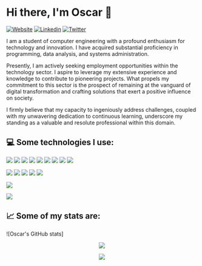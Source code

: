 # Hi there, I'm Oscar 👋

[![Website](https://img.shields.io/badge/website-000000?style=for-the-badge&logo=About.me&logoColor=white)](https://www.linkedin.com/in/oscar-julian/)
[![Linkedin](https://img.shields.io/badge/LinkedIn-0077B5?style=for-the-badge&logo=linkedin&logoColor=white)](https://www.linkedin.com/in/oscar-julian/)
[![Twitter](https://img.shields.io/badge/X-000000?style=for-the-badge&logo=x&logoColor=white)](https://twitter.com/oscarjuly97)

I am a student of computer engineering with a profound enthusiasm for technology and innovation. I have acquired substantial proficiency in programming, data analysis, and systems administration.

Presently, I am actively seeking employment opportunities within the technology sector. I aspire to leverage my extensive experience and knowledge to contribute to pioneering projects. What propels my commitment to this sector is the prospect of remaining at the vanguard of digital transformation and crafting solutions that exert a positive influence on society.

I firmly believe that my capacity to ingeniously address challenges, coupled with my unwavering dedication to continuous learning, underscore my standing as a valuable and resolute professional within this domain.

## 💻 Some technologies I use:
<!--
 DATABASE:
 ![](https://img.shields.io/badge/MySQL-005C84?style=for-the-badge&logo=mysql&logoColor=white) 
 -->

<!--
 DESIGN:
![](https://img.shields.io/badge/Adobe%20Photoshop-31A8FF?style=for-the-badge&logo=Adobe%20Photoshop&logoColor=black) 
![](https://img.shields.io/badge/Adobe%20Illustrator-FF9A00?style=for-the-badge&logo=adobe%20illustrator&logoColor=white) 
![](https://img.shields.io/badge/Figma-F24E1E?style=for-the-badge&logo=figma&logoColor=white) 
![](https://img.shields.io/badge/Canva-%2300C4CC.svg?&style=for-the-badge&logo=Canva&logoColor=white) 
 -->

<!--
 IDEs:
![](https://img.shields.io/badge/Atom-66595C?style=for-the-badge&logo=Atom&logoColor=white) 
![](https://img.shields.io/badge/Arduino_IDE-00979D?style=for-the-badge&logo=arduino&logoColor=white) 
![](https://img.shields.io/badge/Eclipse-2C2255?style=for-the-badge&logo=eclipse&logoColor=white) 
![](https://img.shields.io/badge/Notepad++-90E59A.svg?style=for-the-badge&logo=notepad%2B%2B&logoColor=black) 
![](http://img.shields.io/badge/-PHPStorm-181717?style=for-the-badge&logo=phpstorm&logoColor=white) 
![](https://img.shields.io/badge/Notepad++-90E59A.svg?style=for-the-badge&logo=notepad%2B%2B&logoColor=black) 
![](https://img.shields.io/badge/VIM-%2311AB00.svg?&style=for-the-badge&logo=vim&logoColor=white) 
![](https://img.shields.io/badge/Visual_Studio_Code-0078D4?style=for-the-badge&logo=visual%20studio%20code&logoColor=white) 
![](https://img.shields.io/badge/Xcode-007ACC?style=for-the-badge&logo=Xcode&logoColor=white) 
![](https://img.shields.io/badge/Android_Studio-3DDC84?style=for-the-badge&logo=android-studio&logoColor=white) 
![](https://img.shields.io/badge/CLion-000000?style=for-the-badge&logo=clion&logoColor=white) 
![](https://img.shields.io/badge/IntelliJ_IDEA-000000.svg?style=for-the-badge&logo=intellij-idea&logoColor=white) 
![](https://img.shields.io/badge/PyCharm-000000.svg?&style=for-the-badge&logo=PyCharm&logoColor=white) 
![](https://img.shields.io/badge/VSCode-0078D4?style=for-the-badge&logo=visual%20studio%20code&logoColor=white) 
![](https://img.shields.io/badge/PyCharm-000000.svg?&style=for-the-badge&logo=PyCharm&logoColor=white) 
 -->
 
<!--
 LANGUAGES:
![](https://img.shields.io/badge/C%2B%2B-00599C?style=for-the-badge&logo=c%2B%2B&logoColor=white) 
![](https://img.shields.io/badge/Flutter-02569B?style=for-the-badge&logo=flutter&logoColor=white) 
![](https://img.shields.io/badge/json-5E5C5C?style=for-the-badge&logo=json&logoColor=white) 
![](https://img.shields.io/badge/LaTeX-47A141?style=for-the-badge&logo=LaTeX&logoColor=white) 
![](https://img.shields.io/badge/Plotly-239120?style=for-the-badge&logo=plotly&logoColor=white) 

 -->
![](https://img.shields.io/badge/C-00599C?style=for-the-badge&logo=c&logoColor=white) 
![](https://img.shields.io/badge/Python-FFD43B?style=for-the-badge&logo=python&logoColor=blue)
![](https://img.shields.io/badge/Swift-FA7343?style=for-the-badge&logo=swift&logoColor=white) 
![](https://img.shields.io/badge/PHP-777BB4?style=for-the-badge&logo=php&logoColor=white) 
![](https://img.shields.io/badge/HTML5-E34F26?style=for-the-badge&logo=html5&logoColor=white) 
![](https://img.shields.io/badge/CSS3-1572B6?style=for-the-badge&logo=css3&logoColor=white) 
![](https://img.shields.io/badge/JavaScript-323330?style=for-the-badge&logo=javascript&logoColor=F7DF1E) 
![](https://img.shields.io/badge/Perl-39457E?style=for-the-badge&logo=perl&logoColor=white) 
![](https://img.shields.io/badge/Numpy-777BB4?style=for-the-badge&logo=numpy&logoColor=white) 


<!--
 OS:
![](https://img.shields.io/badge/Debian-A81D33?style=for-the-badge&logo=debian&logoColor=white) 
![](https://img.shields.io/badge/Fedora-294172?style=for-the-badge&logo=fedora&logoColor=white) 
![](https://img.shields.io/badge/iOS-000000?style=for-the-badge&logo=ios&logoColor=white) 
![](https://img.shields.io/badge/Python-FFD43B?style=for-the-badge&logo=python&logoColor=blue) 

 -->
 ![](https://img.shields.io/badge/Android-3DDC84?style=for-the-badge&logo=android&logoColor=white) 
 ![](https://img.shields.io/badge/Kali_Linux-557C94?style=for-the-badge&logo=kali-linux&logoColor=white) 
 ![](https://img.shields.io/badge/Linux-FCC624?style=for-the-badge&logo=linux&logoColor=black) 
 ![](https://img.shields.io/badge/Ubuntu-E95420?style=for-the-badge&logo=ubuntu&logoColor=white) 
 ![](https://img.shields.io/badge/Windows-0078D6?style=for-the-badge&logo=windows&logoColor=white) 

  ![](https://img.shields.io/badge/VMware-231f20?style=for-the-badge&logo=VMware&logoColor=white) 

<!--
 FRAMEWORK & LIBRARY:
![](https://img.shields.io/badge/Angular-DD0031?style=for-the-badge&logo=angular&logoColor=white) 
![](https://img.shields.io/badge/Ansible-000000?style=for-the-badge&logo=ansible&logoColor=white) 
![](https://img.shields.io/badge/Bootstrap-563D7C?style=for-the-badge&logo=bootstrap&logoColor=white) 
![](https://img.shields.io/badge/conda-342B029.svg?&style=for-the-badge&logo=anaconda&logoColor=white) 
![](https://img.shields.io/badge/firebase-ffca28?style=for-the-badge&logo=firebase&logoColor=black) 
![](https://img.shields.io/badge/gradle-02303A?style=for-the-badge&logo=gradle&logoColor=white) 
![](https://img.shields.io/badge/Gulp-CF4647?style=for-the-badge&logo=gulp&logoColor=white) 
![](https://img.shields.io/badge/Nginx-009639?style=for-the-badge&logo=nginx&logoColor=white) 
![](https://img.shields.io/badge/Node%20js-339933?style=for-the-badge&logo=nodedotjs&logoColor=white) 
![](https://img.shields.io/badge/npm-CB3837?style=for-the-badge&logo=npm&logoColor=white) 
![](https://img.shields.io/badge/Postman-FF6C37?style=for-the-badge&logo=Postman&logoColor=white) 
![](https://img.shields.io/badge/React-20232A?style=for-the-badge&logo=react&logoColor=61DAFB) 
![](https://img.shields.io/badge/npm-CB3837?style=for-the-badge&logo=npm&logoColor=white) 
 -->
![](https://img.shields.io/badge/Apache-D22128?style=for-the-badge&logo=Apache&logoColor=white) 


## 📈   Some of my stats are:
![Oscar's GitHub stats]


<p align="center">
  <img align="" src="https://github-readme-stats.vercel.app/api/top-langs/?username=oscarjuly23&show_icons=true&theme=radical" />
</p>
<p align="center">
  <img align="" src="https://github-readme-stats.vercel.app/api?username=oscarjuly23&show_icons=true&theme=radical" />
</p>

<!--
**oscarjuly23/oscarjuly23** is a ✨ _special_ ✨ repository because its `README.md` (this file) appears on your GitHub profile.
-->
